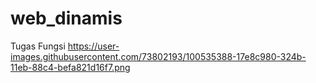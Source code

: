 # web_dinamis
Tugas Fungsi
https://user-images.githubusercontent.com/73802193/100535388-17e8c980-324b-11eb-88c4-befa821d16f7.png
